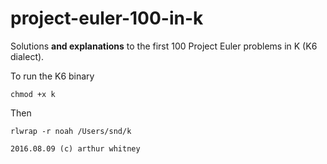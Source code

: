 # project-euler-100-in-k

Solutions **and explanations** to the first 100 Project Euler problems in K (K6 dialect).

To run the K6 binary

    chmod +x k
    
Then

    rlwrap -r noah /Users/snd/k
    
    2016.08.09 (c) arthur whitney

